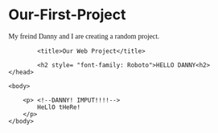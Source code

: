 Our-First-Project
=================

My freind Danny and I are creating a random project.

<!DOCTYPE html>
<html lang: "en">
    <head> 
        <style>
            P{
                font-family: Calibri;
                font-size:
                color:
                background-color:
            }
        </style>
        
            <title>Our Web Project</title>
        
            <h2 style= "font-family: Roboto">HELLO DANNY<h2>
    </head>
    
    <body>
        
        <p> <!--DANNY! IMPUT!!!!--> 
            HeLlO tHeRe!
        </p>
    </body>
</html>
